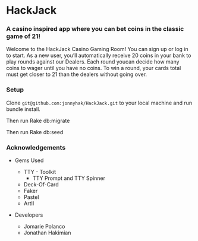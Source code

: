 # HackJack

### A casino inspired app where you can bet coins in the classic game of 21!

Welcome to the HackJack Casino Gaming Room! You can sign up or log in to start. As a new user, you’ll automatically receive 20 coins in your bank to play rounds against our Dealers. Each round youcan decide how many coins to wager until you have no coins. To win a round, your cards total must get closer to 21 than the dealers without going over.

### Setup

Clone `git@github.com:jonnyhak/HackJack.git` to your local machine and run bundle install.

Then run Rake db:migrate

Then run Rake db:seed

### Acknowledgements

- Gems Used
   - TTY - Toolkit
      - TTY Prompt and TTY Spinner
   - Deck-Of-Card
   - Faker
   - Pastel 
   - ArtII
   
- Developers
   - Jomarie Polanco
   - Jonathan Hakimian
